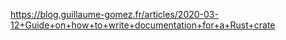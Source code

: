 https://blog.guillaume-gomez.fr/articles/2020-03-12+Guide+on+how+to+write+documentation+for+a+Rust+crate